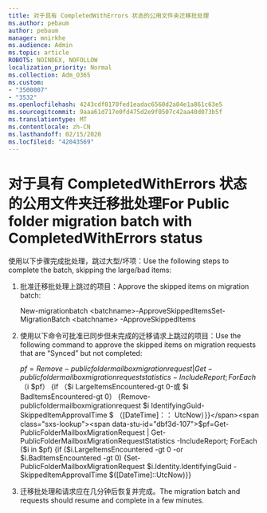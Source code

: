 ```yaml
---
title: 对于具有 CompletedWithErrors 状态的公用文件夹迁移批处理
ms.author: pebaum
author: pebaum
manager: mnirkhe
ms.audience: Admin
ms.topic: article
ROBOTS: NOINDEX, NOFOLLOW
localization_priority: Normal
ms.collection: Adm_O365
ms.custom:
- "3500007"
- "3532"
ms.openlocfilehash: 4243cdf0170fed1eadac6560d2a04e1a861c63e5
ms.sourcegitcommit: 9aaa61d717e0fd475d2e9f0507c42aa40d073b5f
ms.translationtype: MT
ms.contentlocale: zh-CN
ms.lasthandoff: 02/15/2020
ms.locfileid: "42043569"
---
```

# <a name="for-public-folder-migration-batch-with-completedwitherrors-status"></a><span data-ttu-id="dbf3d-102">对于具有 CompletedWithErrors 状态的公用文件夹迁移批处理</span><span class="sxs-lookup"><span data-stu-id="dbf3d-102">For Public folder migration batch with CompletedWithErrors status</span></span>

<span data-ttu-id="dbf3d-103">使用以下步骤完成批处理，跳过大型/坏项：</span><span class="sxs-lookup"><span data-stu-id="dbf3d-103">Use the following steps to complete the batch, skipping the large/bad items:</span></span> 
1. <span data-ttu-id="dbf3d-104">批准迁移批处理上跳过的项目：</span><span class="sxs-lookup"><span data-stu-id="dbf3d-104">Approve the skipped items on migration batch:</span></span>

    <span data-ttu-id="dbf3d-105">New-migrationbatch \<batchname>-ApproveSkippedItems</span><span class="sxs-lookup"><span data-stu-id="dbf3d-105">Set-MigrationBatch \<batchname> -ApproveSkippedItems</span></span> 
2. <span data-ttu-id="dbf3d-106">使用以下命令可批准已同步但未完成的迁移请求上跳过的项目：</span><span class="sxs-lookup"><span data-stu-id="dbf3d-106">Use the following command to approve the skipped items on migration requests that are “Synced” but not completed:</span></span>

    <span data-ttu-id="dbf3d-107">$pf = Remove-publicfoldermailboxmigrationrequest |Get-publicfoldermailboxmigrationrequeststatistics-IncludeReport;ForEach （$i $pf） {if （$i LargeItemsEncountered-gt 0-或 $i BadItemsEncountered-gt 0） {Remove-publicfoldermailboxmigrationrequest $i IdentifyingGuid-SkippedItemApprovalTime $ （[DateTime]：： UtcNow）}}</span><span class="sxs-lookup"><span data-stu-id="dbf3d-107">$pf=Get-PublicFolderMailboxMigrationRequest | Get-PublicFolderMailboxMigrationRequestStatistics -IncludeReport; ForEach ($i in $pf) {if ($i.LargeItemsEncountered -gt 0 -or $i.BadItemsEncountered -gt 0) {Set-PublicFolderMailboxMigrationRequest $i.Identity.IdentifyingGuid -SkippedItemApprovalTime $([DateTime]::UtcNow)}}</span></span>
3. <span data-ttu-id="dbf3d-108">迁移批处理和请求应在几分钟后恢复并完成。</span><span class="sxs-lookup"><span data-stu-id="dbf3d-108">The migration batch and requests should resume and complete in a few minutes.</span></span>

